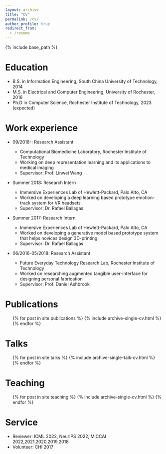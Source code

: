 ```yaml
---
layout: archive
title: "CV"
permalink: /cv/
author_profile: true
redirect_from:
  - /resume
---
```


{% include base_path %}

Education
======
* B.S. in Information Engineering, South China University of Technology, 2014
* M.S. in Electrical and Computer Engineering, University of Rochester, 2016
* Ph.D in Computer Science, Rochester Institute of Technology, 2023 (expected)

Work experience
======
* 09/2018-: Research Assistant
  * Computational Biomedicine Laboratory, Rochester Institute of Technology
  * Working on deep representation learning and its applications to medical imaging
  * Supervisor: Prof. Linwei Wang

* Summer 2018: Research Intern
  * Immersive Experiences Lab of Hewlett-Packard, Palo Alto, CA
  * Worked on developing a deep learning based prototype emotion-track system for VR headsets
  * Supervisor: Dr. Rafael Ballagas

* Summer 2017: Research Intern
  * Immersive Experiences Lab of Hewlett-Packard, Palo Alto, CA
  * Worked on developing a generative model based prototype system that helps novices design 3D-printing
  * Supervisor: Dr. Rafael Ballagas

* 06/2016-05/2018: Research Assistant
  * Future Everyday Technology Research Lab, Rochester Institute of Technology
  * Worked on researching augmented tangible user-interface for designing personal fabrication
  * Supervisor: Prof. Daniel Ashbrook

Publications
======
  <ul>{% for post in site.publications %}
    {% include archive-single-cv.html %}
  {% endfor %}</ul>
  
Talks
======
  <ul>{% for post in site.talks %}
    {% include archive-single-talk-cv.html %}
  {% endfor %}</ul>
  
Teaching
======
  <ul>{% for post in site.teaching %}
    {% include archive-single-cv.html %}
  {% endfor %}</ul>
  
Service
======
* Reviewer: ICML 2022, NeurIPS 2022, MICCAI 2022,2021,2020,2019,2018
* Volunteer: CHI 2017
